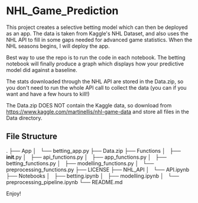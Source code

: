 # NHL_Game_Prediction
This project creates a selective betting model which can then be deployed as an app. The data is taken from Kaggle's NHL Dataset, and also uses the NHL API to fill in some gaps needed for advanced game statistics. When the NHL seasons begins, I will deploy the app.

Best way to use the repo is to run the code in each notebook. The betting notebook will finally produce a graph which displays how your predictive model did against a baseline. 

The stats downloaded through the NHL API are stored in the Data.zip, so you don't need to run the whole API call to collect the data (you can if you want and have a few hours to kill!)

The Data.zip DOES NOT contain the Kaggle data, so download from https://www.kaggle.com/martinellis/nhl-game-data and store all files in the Data directory. 

## File Structure
.
├── App
│   └── betting_app.py
├── Data.zip
├── Functions
│   ├── __init__.py
│   ├── api_functions.py
│   ├── app_functions.py
│   ├── betting_functions.py
│   ├── modelling_functions.py
│   └── preprocessing_functions.py
├── LICENSE
├── NHL_API
│   └── API.ipynb
├── Notebooks
│   ├── betting.ipynb
│   ├── modelling.ipynb
│   └── preprocessing_pipeline.ipynb
└── README.md

Enjoy!